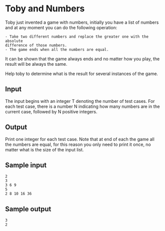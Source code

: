 # Toby and Numbers

Toby just invented a game with numbers, initially you have a list of numbers
and at any moment you can do the following operation:

    - Take two different numbers and replace the greater one with the absolute
    difference of those numbers.
    - The game ends when all the numbers are equal.

It can be shown that the game always ends and no matter how you play, the result
will be always the same.

Help toby to determine what is the result for several instances of the game.

## Input

The input begins with an integer T denoting the number of test cases. For each
test case, there is a number N indicating how many numbers are in the current case,
followed by N positive integers.

## Output

Print one integer for each test case. Note that at end of each the game all the
numbers are equal, for this reason you only need to print it once, no matter what
is the size of the input list.

## Sample input

```text
2
3
3 6 9
5
2 8 10 16 36
```

## Sample output

```text
3
2
```